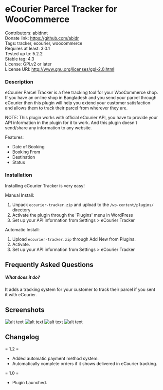 eCourier Parcel Tracker for WooCommerce
======
Contributors: abidnnt <br>
Donate link: https://github.com/abidr <br>
Tags: tracker, ecourier, woocommerce <br>
Requires at least: 3.0.1 <br>
Tested up to: 5.2.2 <br>
Stable tag: 4.3 <br>
License: GPLv2 or later <br>
License URI: http://www.gnu.org/licenses/gpl-2.0.html <br>

### Description

eCourier Parcel Tracker is a free tracking tool for your WooCommerce shop. If you have an online shop in Bangladesh and you send your parcel through eCourier then this plugin will help you extend your customer satisfaction and allows them to track their parcel from wherever they are.

NOTE: This plugin works with official eCourier API, you have to provide your API information in the plugin for it to work. And this plugin doesn't send/share any information to any website.

Features:

*   Date of Booking
*   Booking From
*   Destination
*   Status

### Installation

Installing eCourier Tracker is very easy!

Manual Install:
1. Unpack `ecourier-tracker.zip` and upload to the `/wp-content/plugins/` directory
2. Activate the plugin through the 'Plugins' menu in WordPress
3. Set up your API information from Settings > eCourier Tracker

Automatic Install:
1. Upload `ecourier-tracker.zip` through Add New from Plugins.
2. Activate.
3. Set up your API information from Settings > eCourier Tracker

## Frequently Asked Questions

##### What does it do?

It adds a tracking system for your customer to track their parcel if you sent it with eCourier.

## Screenshots

![alt text](https://i.ibb.co/7jvmndQ/image.png "Tracker Interface")
![alt text](https://i.ibb.co/dtb26XF/image.png "Parcel Add/View Button")
![alt text](https://i.ibb.co/fFzSykB/image.png "Automatically catches all data")
![alt text](https://i.ibb.co/hB2h78h/image.png "Shows information about the order once its inserted")

## Changelog
= 1.2 =
* Added automatic payment method system.
* Automatically complete orders if it shows delivered in eCourier tracking.

= 1.0 =
* Plugin Launched.
